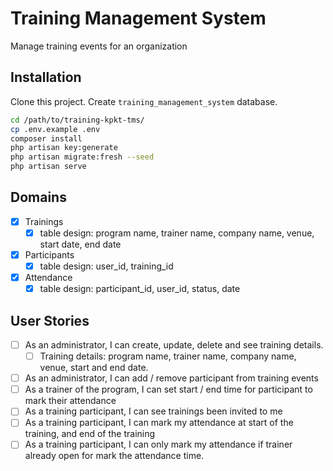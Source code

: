 # Training Management System

Manage training events for an organization

## Installation

Clone this project. Create `training_management_system` database.

```bash
cd /path/to/training-kpkt-tms/
cp .env.example .env 
composer install 
php artisan key:generate
php artisan migrate:fresh --seed
php artisan serve
```

## Domains

- [x] Trainings
  - [x] table design: program name, trainer name, company name, venue, start date, end date
- [x] Participants
  - [x] table design: user_id, training_id
- [x] Attendance
  - [x] table design: participant_id, user_id, status, date

## User Stories

- [ ] As an administrator, I can create, update, delete and see training details.
  - [ ] Training details: program name, trainer name, company name, venue, start and end date.
- [ ] As an administrator, I can add / remove participant from training events
- [ ] As a trainer of the program, I can set start / end time for participant to mark their attendance
- [ ] As a training participant, I can see trainings been invited to me
- [ ] As a training participant, I can mark my attendance at start of the training, and end of the training
- [ ] As a training participant, I can only mark my attendance if trainer already open for mark the attendance time.
